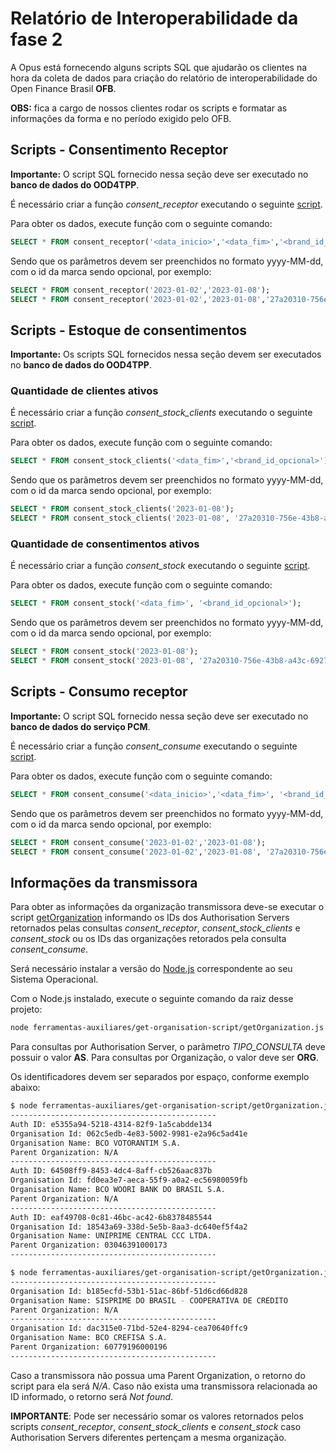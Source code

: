 # Relatório de Interoperabilidade da fase 2

A Opus está fornecendo alguns scripts SQL que ajudarão os clientes na hora da coleta
de dados para criação do relatório de interoperabilidade do
Open Finance Brasil **OFB**.

**OBS:** fica a cargo de nossos clientes
rodar os scripts e formatar as informações da forma e no período exigido pelo OFB.

## Scripts - Consentimento Receptor

**Importante:** O script SQL fornecido nessa seção deve ser
executado no **banco de dados do OOD4TPP**.

É necessário criar a função *consent_receptor* executando o seguinte [script](attachments/consent_receptor.sql).

Para obter os dados, execute função com o seguinte comando:

```sql
SELECT * FROM consent_receptor('<data_inicio>','<data_fim>','<brand_id_opcional>');
```

Sendo que os parâmetros devem ser preenchidos no formato yyyy-MM-dd, 
com o id da marca sendo opcional, por exemplo:

```sql
SELECT * FROM consent_receptor('2023-01-02','2023-01-08');
SELECT * FROM consent_receptor('2023-01-02','2023-01-08','27a20310-756e-43b8-a43c-6927be86b99e');

```

## Scripts - Estoque de consentimentos

**Importante:** Os scripts SQL fornecidos nessa seção devem ser
executados no **banco de dados do OOD4TPP**.

### Quantidade de clientes ativos

É necessário criar a função *consent_stock_clients* executando o seguinte [script](attachments/consent_stock_clients.sql).

Para obter os dados, execute função com o seguinte comando:

```sql
SELECT * FROM consent_stock_clients('<data_fim>','<brand_id_opcional>');
```

Sendo que os parâmetros devem ser preenchidos no formato yyyy-MM-dd,
com o id da marca sendo opcional, por exemplo:

```sql
SELECT * FROM consent_stock_clients('2023-01-08');
SELECT * FROM consent_stock_clients('2023-01-08', '27a20310-756e-43b8-a43c-6927be86b99e');
```

### Quantidade de consentimentos ativos

É necessário criar a função *consent_stock* executando o seguinte [script](attachments/consent_stock.sql).

Para obter os dados, execute função com o seguinte comando:

```sql
SELECT * FROM consent_stock('<data_fim>', '<brand_id_opcional>');
```

Sendo que os parâmetros devem ser preenchidos no formato yyyy-MM-dd,
com o id da marca sendo opcional, por exemplo:

```sql
SELECT * FROM consent_stock('2023-01-08');
SELECT * FROM consent_stock('2023-01-08', '27a20310-756e-43b8-a43c-6927be86b99e');
```

## Scripts - Consumo receptor

**Importante:** O script SQL fornecido nessa seção deve ser
executado no **banco de dados do serviço PCM**.

É necessário criar a função *consent_consume* executando o seguinte [script](attachments/consent_consume.sql).

Para obter os dados, execute função com o seguinte comando:

```sql
SELECT * FROM consent_consume('<data_inicio>','<data_fim>', '<brand_id_opcional>');
```

Sendo que os parâmetros devem ser preenchidos no formato yyyy-MM-dd,
com o id da marca sendo opcional, por exemplo:

```sql
SELECT * FROM consent_consume('2023-01-02','2023-01-08');
SELECT * FROM consent_consume('2023-01-02','2023-01-08', '27a20310-756e-43b8-a43c-6927be86b99e');
```

## Informações da transmissora

Para obter as informações da organização transmissora deve-se executar o script
[getOrganization](../../get-organisation-script/getOrganization.js)
informando os IDs dos Authorisation Servers retornados pelas consultas *consent_receptor*,
*consent_stock_clients* e *consent_stock* ou os IDs das organizações retorados pela
consulta *consent_consume*.

Será necessário instalar a versão do [Node.js](https://nodejs.org/en/download)
correspondente ao seu Sistema Operacional.

Com o Node.js instalado, execute o seguinte comando da raiz desse projeto:

```bash
node ferramentas-auxiliares/get-organisation-script/getOrganization.js [TIPO_CONSULTA] [IDs das transmissores]
```

Para consultas por Authorisation Server, o parâmetro *TIPO_CONSULTA* deve possuir
o valor **AS**. Para consultas por Organização, o valor deve ser **ORG**.

Os identificadores devem ser separados por espaço,
conforme exemplo abaixo:

```bash
$ node ferramentas-auxiliares/get-organisation-script/getOrganization.js AS e5355a94-5218-4314-82f9-1a5cabdde134 64508ff9-8453-4dc4-8aff-cb526aac837b eaf49708-0c81-46bc-ac42-6b8378485544
----------------------------------------------
Auth ID: e5355a94-5218-4314-82f9-1a5cabdde134
Organisation Id: 062c5edb-4e83-5002-9981-e2a96c5ad41e
Organisation Name: BCO VOTORANTIM S.A.
Parent Organization: N/A
----------------------------------------------
Auth ID: 64508ff9-8453-4dc4-8aff-cb526aac837b
Organisation Id: fd0ea3e7-aeca-55f9-a0a2-ec56980059fb
Organisation Name: BCO WOORI BANK DO BRASIL S.A.
Parent Organization: N/A
----------------------------------------------
Auth ID: eaf49708-0c81-46bc-ac42-6b8378485544
Organisation Id: 18543a69-338d-5e5b-8aa3-dc640ef5f4a2
Organisation Name: UNIPRIME CENTRAL CCC LTDA.
Parent Organization: 03046391000173
----------------------------------------------
```

```bash
$ node ferramentas-auxiliares/get-organisation-script/getOrganization.js ORG e1d52399-a2a1-53be-a84b-085c1a94aac5 dac315e0-71bd-52e4-8294-cea70640ffc9
----------------------------------------------
Organisation Id: b185ecfd-53b1-51ac-86bf-51d6cd66d828
Organisation Name: SISPRIME DO BRASIL - COOPERATIVA DE CREDITO
Parent Organization: N/A
----------------------------------------------
Organisation Id: dac315e0-71bd-52e4-8294-cea70640ffc9
Organisation Name: BCO CREFISA S.A.
Parent Organization: 60779196000196
----------------------------------------------
```

Caso a transmissora não possua uma Parent Organization, o retorno do script para
ela será *N/A*. Caso não exista uma transmissora relacionada ao ID informado,
o retorno será *Not found*.

**IMPORTANTE**: Pode ser necessário somar os valores retornados pelos scripts
*consent_receptor*, *consent_stock_clients* e *consent_stock* caso Authorisation
Servers diferentes pertençam a mesma organização.
